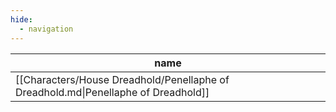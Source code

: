 ```yaml
---
hide:
  - navigation
---
```

| name                                                                               |
| ---------------------------------------------------------------------------------- |
| [[Characters/House Dreadhold/Penellaphe of Dreadhold.md\|Penellaphe of Dreadhold]] |


<div style="width:100%; height:700px;" id="tree"></div>

<script>
  document.onreadystatechange = function () {
     if (document.readyState == "complete") {
     	  let family = new FamilyTree(document.getElementById("tree"), {
            nodeBinding: {field_0: "name",field_1: "title",field_2: "house",img_0: "photo" },
            siblingSpread: 150,
            template: "john",
            editForm: {
            photoBinding: "photo",
            buttons: null
            },
            filterBy: {
	            gender: {},
	            house: {} ,
	            status: {
		            Deceased: { checked:false }
	            }
            },
            nodes:  [{"id":1,"photo":"../../images/Penellaphe of Dreadhold.jpg","name":"Penellaphe of Dreadhold","pids":[],"gender":"female","house":"House Dreadhold","status":"Alive"}]
		})
	}
}
</script>